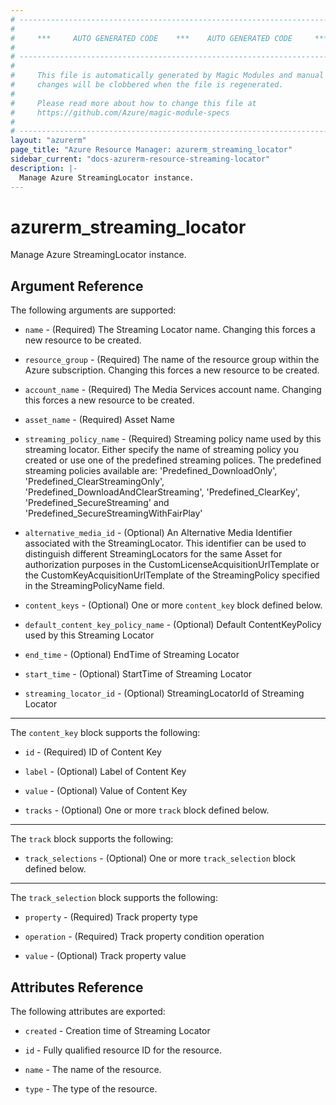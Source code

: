 ```yaml
---
# ----------------------------------------------------------------------------
#
#     ***     AUTO GENERATED CODE    ***    AUTO GENERATED CODE     ***
#
# ----------------------------------------------------------------------------
#
#     This file is automatically generated by Magic Modules and manual
#     changes will be clobbered when the file is regenerated.
#
#     Please read more about how to change this file at
#     https://github.com/Azure/magic-module-specs
#
# ----------------------------------------------------------------------------
layout: "azurerm"
page_title: "Azure Resource Manager: azurerm_streaming_locator"
sidebar_current: "docs-azurerm-resource-streaming-locator"
description: |-
  Manage Azure StreamingLocator instance.
---
```


# azurerm_streaming_locator

Manage Azure StreamingLocator instance.


## Argument Reference

The following arguments are supported:

* `name` - (Required) The Streaming Locator name. Changing this forces a new resource to be created.

* `resource_group` - (Required) The name of the resource group within the Azure subscription. Changing this forces a new resource to be created.

* `account_name` - (Required) The Media Services account name. Changing this forces a new resource to be created.

* `asset_name` - (Required) Asset Name

* `streaming_policy_name` - (Required) Streaming policy name used by this streaming locator. Either specify the name of streaming policy you created or use one of the predefined streaming polices. The predefined streaming policies available are: 'Predefined_DownloadOnly', 'Predefined_ClearStreamingOnly', 'Predefined_DownloadAndClearStreaming', 'Predefined_ClearKey', 'Predefined_SecureStreaming' and 'Predefined_SecureStreamingWithFairPlay'

* `alternative_media_id` - (Optional) An Alternative Media Identifier associated with the StreamingLocator.  This identifier can be used to distinguish different StreamingLocators for the same Asset for authorization purposes in the CustomLicenseAcquisitionUrlTemplate or the CustomKeyAcquisitionUrlTemplate of the StreamingPolicy specified in the StreamingPolicyName field.

* `content_keys` - (Optional) One or more `content_key` block defined below.

* `default_content_key_policy_name` - (Optional) Default ContentKeyPolicy used by this Streaming Locator

* `end_time` - (Optional) EndTime of Streaming Locator

* `start_time` - (Optional) StartTime of Streaming Locator

* `streaming_locator_id` - (Optional) StreamingLocatorId of Streaming Locator

---

The `content_key` block supports the following:

* `id` - (Required) ID of Content Key

* `label` - (Optional) Label of Content Key

* `value` - (Optional) Value of Content Key

* `tracks` - (Optional) One or more `track` block defined below.


---

The `track` block supports the following:

* `track_selections` - (Optional) One or more `track_selection` block defined below.


---

The `track_selection` block supports the following:

* `property` - (Required) Track property type

* `operation` - (Required) Track property condition operation

* `value` - (Optional) Track property value

## Attributes Reference

The following attributes are exported:

* `created` - Creation time of Streaming Locator

* `id` - Fully qualified resource ID for the resource.

* `name` - The name of the resource.

* `type` - The type of the resource.
